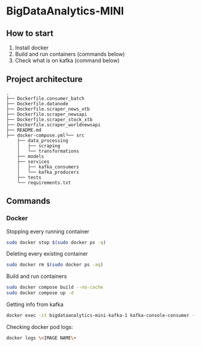 # BigDataAnalytics-MINI

## How to start
1. Install docker
2. Build and run containers (commands below)
3. Check what is on kafka (command below)


## Project architecture
```
.
├── Dockerfile.consumer_batch
├── Dockerfile.datanode
├── Dockerfile.scraper_news_xtb
├── Dockerfile.scraper_newsapi
├── Dockerfile.scraper_stock_xtb
├── Dockerfile.scraper_worldnewsapi
├── README.md
├── docker-compose.yml└── src
    ├── data_processing
    │   ├── scraping
    │   └── transformations
    ├── models
    ├── services
    │   ├── kafka_consumers
    │   └── kafka_producers
    ├── tests
    └── requirements.txt
```


## Commands
### Docker
Stopping every running container

```sh
sudo docker stop $(sudo docker ps -q)
```


Deleting every existing container

```sh
sudo docker rm $(sudo docker ps -aq)
```


Build and run containers

```sh
sudo docker compose build --no-cache
sudo docker compose up -d
```


Getting info from kafka

```sh
docker exec -it bigdataanalytics-mini-kafka-1 kafka-console-consumer --bootstrap-server localhost:9092 --topic scraped_data --from-beginning
```


Checking docker pod logs:
```sh
docker logs \<IMAGE NAME\>
```